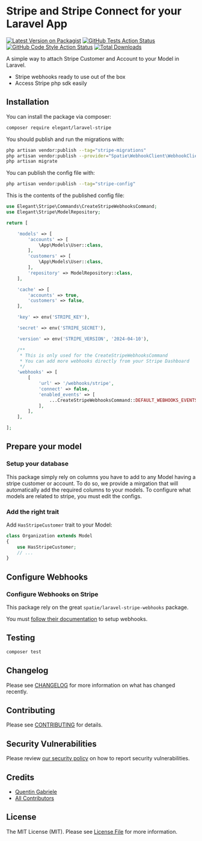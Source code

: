 # Stripe and Stripe Connect for your Laravel App

[![Latest Version on Packagist](https://img.shields.io/packagist/v/elegant/laravel-stripe.svg?style=flat-square)](https://packagist.org/packages/elegant/laravel-stripe)
[![GitHub Tests Action Status](https://img.shields.io/github/actions/workflow/status/elegant/laravel-stripe/run-tests.yml?branch=main&label=tests&style=flat-square)](https://github.com/ElegantEngineeringTech/laravel-stripe/actions?query=workflow%3Arun-tests+branch%3Amain)
[![GitHub Code Style Action Status](https://img.shields.io/github/actions/workflow/status/elegant/laravel-stripe/fix-php-code-style-issues.yml?branch=main&label=code%20style&style=flat-square)](https://github.com/ElegantEngineeringTech/laravel-stripe/actions?query=workflow%3A"Fix+PHP+code+style+issues"+branch%3Amain)
[![Total Downloads](https://img.shields.io/packagist/dt/elegant/laravel-stripe.svg?style=flat-square)](https://packagist.org/packages/elegant/laravel-stripe)

A simple way to attach Stripe Customer and Account to your Model in Laravel.

-   Stripe webhooks ready to use out of the box
-   Access Stripe php sdk easily

## Installation

You can install the package via composer:

```bash
composer require elegant/laravel-stripe
```

You should publish and run the migrations with:

```bash
php artisan vendor:publish --tag="stripe-migrations"
php artisan vendor:publish --provider="Spatie\WebhookClient\WebhookClientServiceProvider" --tag="webhook-client-migrations"
php artisan migrate
```

You can publish the config file with:

```bash
php artisan vendor:publish --tag="stripe-config"
```

This is the contents of the published config file:

```php
use Elegant\Stripe\Commands\CreateStripeWebhooksCommand;
use Elegant\Stripe\ModelRepository;

return [

    'models' => [
        'accounts' => [
            \App\Models\User::class,
        ],
        'customers' => [
            \App\Models\User::class,
        ],
        'repository' => ModelRepository::class,
    ],

    'cache' => [
        'accounts' => true,
        'customers' => false,
    ],

    'key' => env('STRIPE_KEY'),

    'secret' => env('STRIPE_SECRET'),

    'version' => env('STRIPE_VERSION', '2024-04-10'),

    /**
     * This is only used for the CreateStripeWebhooksCommand
     * You can add more webhooks directly from your Stripe Dashboard
     */
    'webhooks' => [
        [
            'url' => '/webhooks/stripe',
            'connect' => false,
            'enabled_events' => [
                ...CreateStripeWebhooksCommand::DEFAULT_WEBHOOKS_EVENTS,
            ],
        ],
    ],

];

```

## Prepare your model

### Setup your database

This package simply rely on columns you have to add to any Model having a stripe customer or account.
To do so, we provide a mirgation that will automatically add the required columns to your models.
To configure what models are related to stripe, you must edit the configs.

### Add the right trait

Add `HasStripeCustomer` trait to your Model:

```php
class Organization extends Model
{
    use HasStripeCustomer;
    // ...
}
```

## Configure Webhooks

### Configure Webhooks on Stripe

This package rely on the great `spatie/laravel-stripe-webhooks` package.

You must [follow their documentation](https://github.com/spatie/laravel-stripe-webhooks) to setup webhooks.

## Testing

```bash
composer test
```

## Changelog

Please see [CHANGELOG](CHANGELOG.md) for more information on what has changed recently.

## Contributing

Please see [CONTRIBUTING](CONTRIBUTING.md) for details.

## Security Vulnerabilities

Please review [our security policy](../../security/policy) on how to report security vulnerabilities.

## Credits

-   [Quentin Gabriele](https://github.com/QuentinGab)
-   [All Contributors](../../contributors)

## License

The MIT License (MIT). Please see [License File](LICENSE.md) for more information.
